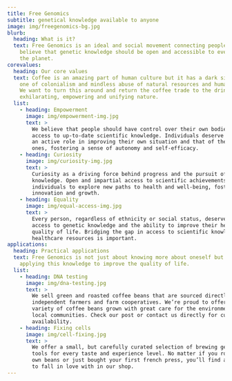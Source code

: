 ```yaml
---
title: Free Genomics
subtitle: genetical knowledge available to anyone
image: img/freegenomics-bg.jpg
blurb:
  heading: What is it?
  text: Free Genomics is an ideal and social movement connecting people who
    believe that genetic knowledge should be open and accessible to everyone on
    the planet.
corevalues:
  heading: Our core values
  text: Coffee is an amazing part of human culture but it has a dark side too –
    one of colonialism and mindless abuse of natural resources and human lives.
    We want to turn this around and return the coffee trade to the drink’s
    exhilarating, empowering and unifying nature.
  list:
    - heading: Empowerment
      image: img/empowerment-img.jpg
      text: >
        We believe that people should have control over their own bodies and
        access to up-to-date scientific knowledge. Individuals deserve of taking
        an active role in improving their own situation and that of their loved
        ones, fostering a sense of autonomy and self-efficacy.
    - heading: Curiosity
      image: img/curiosity-img.jpg
      text: >
        Curiosity as a driving force behind progress and the pursuit of
        knowledge. Open and impartial access to scientific achievements allows
        individuals to explore new paths to health and well-being, fostering
        innovation and growth.
    - heading: Equality
      image: img/equal-access-img.jpg
      text: >
        Every person, regardless of ethnicity or social status, deserves equal
        access to genetic knowledge and the ability to improve their health and
        quality of life. Bridging the gap in access to scientific knowledge and
        healthcare resources is important.
applications:
  heading: Practical applications
  text: Free Genomics is not just about knowing more about oneself but also about
    applying this knowledge to improve the quality of life.
  list:
    - heading: DNA testing
      image: img/dna-testing.jpg
      text: >
        We sell green and roasted coffee beans that are sourced directly from
        independent farmers and farm cooperatives. We’re proud to offer a
        variety of coffee beans grown with great care for the environment and
        local communities. Check our post or contact us directly for current
        availability.
    - heading: Fixing cells
      image: img/cell-fixing.jpg
      text: >
        We offer a small, but carefully curated selection of brewing gear and
        tools for every taste and experience level. No matter if you roast your
        own beans or just bought your first french press, you’ll find a gadget
        to fall in love with in our shop.
---
```


